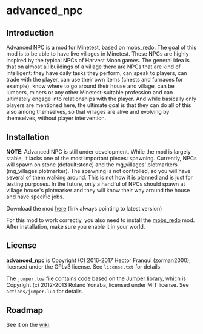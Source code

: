 advanced_npc
============

Introduction
------------

Advanced NPC is a mod for Minetest, based on mobs_redo.
The goal of this mod is to be able to have live villages in Minetest. These NPCs are highly inspired by the typical NPCs of Harvest Moon games. The general idea is that on almost all buildings of a village there are NPCs that are kind of intelligent: they have daily tasks they perform, can speak to players, can trade with the player, can use their own items (chests and furnaces for example), know where to go around their house and village, can be lumbers, miners or any other Minetest-suitable profession and can ultimately engage into relationships with the player. And while basically only players are mentioned here, the ultimate goal is that they can do all of this also among themselves, so that villages are alive and evolving by themselves, without player intervention.


Installation
------------

__NOTE__: Advanced NPC is still under development. While the mod is largely stable, it lacks one of the most important pieces: spawning. Currently, NPCs will spawn on stone (default:stone) and the mg_villages' plotmarkers (mg_villages:plotmarker). The spawning is not controlled, so you will have several of them walking around. This is not how it is planned and is just for testing purposes. In the future, only a handful of NPCs should spawn at village house's plotmarker and they will know their way around the house and have specific jobs.

Download the mod [here](https://github.com/hkzorman/advanced_npc/archive/master.zip) (link always pointing to latest version)

For this mod to work correctly, you also need to install the [mobs_redo](https://github.com/tenplus1/mobs_redo) mod. After installation, make sure you enable it in your world.

License
-------

__advanced_npc__ is Copyright (C) 2016-2017 Hector Franqui (zorman2000), licensed under the GPLv3 license. See `license.txt` for details.

The `jumper.lua` file contains code based on the [Jumper library](https://github.com/Yonaba/Jumper), which is Copyright (c) 2012-2013 Roland Yonaba, licensed under MIT license. See `actions/jumper.lua` for details.


Roadmap
-------

See it on the [wiki](https://github.com/hkzorman/advanced_npc/wiki).
